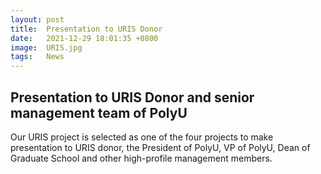 ```yaml
---
layout: post
title:  Presentation to URIS Donor
date:   2021-12-29 18:01:35 +0800
image:  URIS.jpg
tags:   News
---
```

## Presentation to URIS Donor and senior management team of PolyU

Our URIS project is selected as one of the four projects to make presentation to URIS donor, the President of PolyU, VP of PolyU, Dean of Graduate School and other high-profile management members. 

